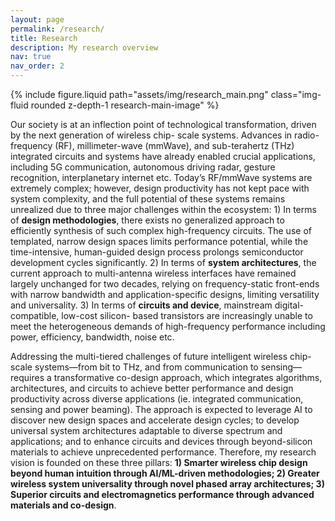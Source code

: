 ```yaml
---
layout: page
permalink: /research/
title: Research
description: My research overview
nav: true
nav_order: 2
---
```


<!-- Main Image -->
<div class="row justify-content-center">
    <div class="col-12">
        {% include figure.liquid path="assets/img/research_main.png" class="img-fluid rounded z-depth-1 research-main-image" %}
    </div>
</div>


  Our society is at an inflection point of technological transformation, driven by the next generation of wireless chip-
scale systems. Advances in radio-frequency (RF), millimeter-wave (mmWave), and sub-terahertz (THz) integrated circuits and systems have already enabled crucial applications, including 5G communication, autonomous driving radar,
gesture recognition, interplanetary internet etc. Today’s RF/mmWave systems are extremely complex; however, design productivity has not
kept pace with system complexity, and the full potential of these systems remains unrealized due to three major challenges within the ecosystem: 1) In terms of **design methodologies**, there exists no generalized approach to efficiently
synthesis of such complex high-frequency circuits. The use of templated, narrow design spaces limits performance potential, while the time-intensive, human-guided design process prolongs semiconductor development cycles significantly.
2) In terms of **system architectures**, the current approach to multi-antenna wireless interfaces have remained largely
unchanged for two decades, relying on frequency-static front-ends with narrow bandwidth and application-specific designs, limiting versatility and universality. 3) In terms of **circuits and device**, mainstream digital-compatible, low-cost silicon-
based transistors are increasingly unable to meet the heterogeneous demands of high-frequency performance including power, efficiency, bandwidth, noise etc. 

  Addressing the multi-tiered challenges of future intelligent wireless chip-scale systems—from bit to THz, and from communication to sensing—requires a transformative co-design approach,
which integrates algorithms, architectures, and circuits to achieve better performance and design productivity across
diverse applications (ie. integrated communication, sensing and  power beaming). The approach is expected to leverage AI to discover new design spaces and accelerate design
cycles; to develop universal system architectures adaptable to diverse spectrum and applications; and to enhance circuits and devices through beyond-silicon materials to achieve unprecedented performance. Therefore, my research vision
is founded on these three pillars: **1) Smarter wireless chip design beyond human intuition through AI/ML-driven methodologies; 2) Greater wireless system universality through novel phased array architectures; 3) Superior circuits and electromagnetics performance through advanced materials and co-design**.
